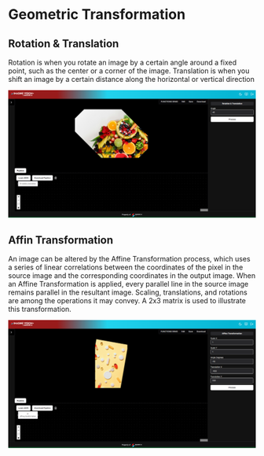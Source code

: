 # **Geometric Transformation**

## Rotation & Translation

Rotation is when you rotate an image by a certain angle around a fixed point, such as the center or a corner of the image. Translation is when you shift an image by a certain distance along the horizontal or vertical direction

![logo](_media/Basic%20Function/Geometric%20Tranformation/Rotation&Translation.png)

## Affin Transformation

An image can be altered by the Affine Transformation process, which uses a series of linear correlations between the coordinates of the pixel in the source image and the corresponding coordinates in the output image. When an Affine Transformation is applied, every parallel line in the source image remains parallel in the resultant image. Scaling, translations, and rotations are among the operations it may convey. A 2x3 matrix is used to illustrate this transformation.

![logo](_media/Basic%20Function/Geometric%20Tranformation/AffinTransformation.png)
